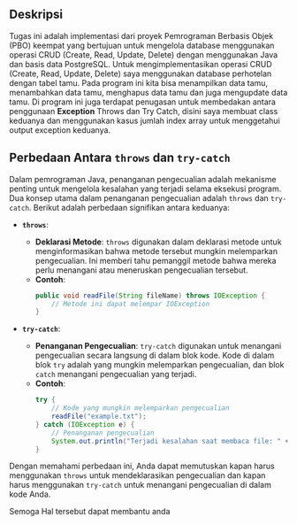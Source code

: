 ## Deskripsi
Tugas ini adalah implementasi dari proyek Pemrograman Berbasis Objek (PBO) keempat yang bertujuan untuk mengelola database menggunakan operasi CRUD (Create, Read, Update, Delete) dengan menggunakan Java dan basis data PostgreSQL.
Untuk mengimplementasikan operasi CRUD (Create, Read, Update, Delete) saya menggunakan database perhotelan dengan tabel tamu. Pada program ini kita bisa menampilkan data tamu, menambahkan data tamu, menghapus data tamu dan juga mengupdate data tamu.
Di program ini juga terdapat penugasan untuk membedakan antara  penggunaan **Exception** Throws dan Try Catch, disini saya membuat class keduanya dan menggunakan kasus jumlah index array untuk menggetahui output exception keduanya.

## Perbedaan Antara `throws` dan `try-catch`

Dalam pemrograman Java, penanganan pengecualian adalah mekanisme penting untuk mengelola kesalahan yang terjadi selama eksekusi program. Dua konsep utama dalam penanganan pengecualian adalah `throws` dan `try-catch`. Berikut adalah perbedaan signifikan antara keduanya:

- **`throws`**: 
  - **Deklarasi Metode**: `throws` digunakan dalam deklarasi metode untuk menginformasikan bahwa metode tersebut mungkin melemparkan pengecualian. Ini memberi tahu pemanggil metode bahwa mereka perlu menangani atau meneruskan pengecualian tersebut.
  - **Contoh**:
    ```java
    public void readFile(String fileName) throws IOException {
        // Metode ini dapat melempar IOException
    }
    ```

- **`try-catch`**:
  - **Penanganan Pengecualian**: `try-catch` digunakan untuk menangani pengecualian secara langsung di dalam blok kode. Kode di dalam blok `try` adalah yang mungkin melemparkan pengecualian, dan blok `catch` menangani pengecualian yang terjadi.
  - **Contoh**:
    ```java
    try {
        // Kode yang mungkin melemparkan pengecualian
        readFile("example.txt");
    } catch (IOException e) {
        // Penanganan pengecualian
        System.out.println("Terjadi kesalahan saat membaca file: " + e.getMessage());
    }
    ```
Dengan memahami perbedaan ini, Anda dapat memutuskan kapan harus menggunakan `throws` untuk mendeklarasikan pengecualian dan kapan harus menggunakan `try-catch` untuk menangani pengecualian di dalam kode Anda.

Semoga Hal tersebut dapat membantu anda 
